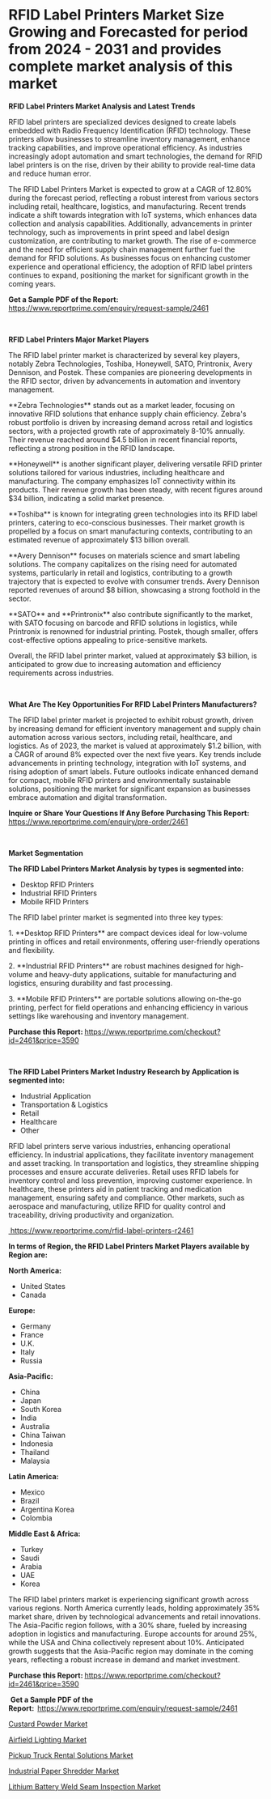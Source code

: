 <p><h1>RFID Label Printers Market Size Growing and Forecasted for period from 2024 - 2031 and provides complete market analysis of this market</h1></p><p><strong>RFID Label Printers Market Analysis and Latest Trends</strong></p>
<p><p>RFID label printers are specialized devices designed to create labels embedded with Radio Frequency Identification (RFID) technology. These printers allow businesses to streamline inventory management, enhance tracking capabilities, and improve operational efficiency. As industries increasingly adopt automation and smart technologies, the demand for RFID label printers is on the rise, driven by their ability to provide real-time data and reduce human error.</p><p>The RFID Label Printers Market is expected to grow at a CAGR of 12.80% during the forecast period, reflecting a robust interest from various sectors including retail, healthcare, logistics, and manufacturing. Recent trends indicate a shift towards integration with IoT systems, which enhances data collection and analysis capabilities. Additionally, advancements in printer technology, such as improvements in print speed and label design customization, are contributing to market growth. The rise of e-commerce and the need for efficient supply chain management further fuel the demand for RFID solutions. As businesses focus on enhancing customer experience and operational efficiency, the adoption of RFID label printers continues to expand, positioning the market for significant growth in the coming years.</p></p>
<p><strong>Get a Sample PDF of the Report:&nbsp;</strong> <a href="https://www.reportprime.com/enquiry/request-sample/2461">https://www.reportprime.com/enquiry/request-sample/2461</a></p>
<p>&nbsp;</p>
<p><strong>RFID Label Printers Major Market Players</strong></p>
<p><p>The RFID label printer market is characterized by several key players, notably Zebra Technologies, Toshiba, Honeywell, SATO, Printronix, Avery Dennison, and Postek. These companies are pioneering developments in the RFID sector, driven by advancements in automation and inventory management.</p><p>**Zebra Technologies** stands out as a market leader, focusing on innovative RFID solutions that enhance supply chain efficiency. Zebra's robust portfolio is driven by increasing demand across retail and logistics sectors, with a projected growth rate of approximately 8-10% annually. Their revenue reached around $4.5 billion in recent financial reports, reflecting a strong position in the RFID landscape.</p><p>**Honeywell** is another significant player, delivering versatile RFID printer solutions tailored for various industries, including healthcare and manufacturing. The company emphasizes IoT connectivity within its products. Their revenue growth has been steady, with recent figures around $34 billion, indicating a solid market presence.</p><p>**Toshiba** is known for integrating green technologies into its RFID label printers, catering to eco-conscious businesses. Their market growth is propelled by a focus on smart manufacturing contexts, contributing to an estimated revenue of approximately $13 billion overall.</p><p>**Avery Dennison** focuses on materials science and smart labeling solutions. The company capitalizes on the rising need for automated systems, particularly in retail and logistics, contributing to a growth trajectory that is expected to evolve with consumer trends. Avery Dennison reported revenues of around $8 billion, showcasing a strong foothold in the sector.</p><p>**SATO** and **Printronix** also contribute significantly to the market, with SATO focusing on barcode and RFID solutions in logistics, while Printronix is renowned for industrial printing. Postek, though smaller, offers cost-effective options appealing to price-sensitive markets.</p><p>Overall, the RFID label printer market, valued at approximately $3 billion, is anticipated to grow due to increasing automation and efficiency requirements across industries.</p></p>
<p>&nbsp;</p>
<p><strong>What Are The Key Opportunities For RFID Label Printers Manufacturers?</strong></p>
<p><p>The RFID label printer market is projected to exhibit robust growth, driven by increasing demand for efficient inventory management and supply chain automation across various sectors, including retail, healthcare, and logistics. As of 2023, the market is valued at approximately $1.2 billion, with a CAGR of around 8% expected over the next five years. Key trends include advancements in printing technology, integration with IoT systems, and rising adoption of smart labels. Future outlooks indicate enhanced demand for compact, mobile RFID printers and environmentally sustainable solutions, positioning the market for significant expansion as businesses embrace automation and digital transformation.</p></p>
<p><strong>Inquire or Share Your Questions If Any Before Purchasing This Report:</strong> <a href="https://www.reportprime.com/enquiry/pre-order/2461">https://www.reportprime.com/enquiry/pre-order/2461</a></p>
<p>&nbsp;</p>
<p><strong>Market Segmentation</strong></p>
<p><strong>The RFID Label Printers Market Analysis by types is segmented into:</strong></p>
<p><ul><li>Desktop RFID Printers</li><li>Industrial RFID Printers</li><li>Mobile RFID Printers</li></ul></p>
<p><p>The RFID label printer market is segmented into three key types: </p><p>1. **Desktop RFID Printers** are compact devices ideal for low-volume printing in offices and retail environments, offering user-friendly operations and flexibility. </p><p>2. **Industrial RFID Printers** are robust machines designed for high-volume and heavy-duty applications, suitable for manufacturing and logistics, ensuring durability and fast processing.</p><p>3. **Mobile RFID Printers** are portable solutions allowing on-the-go printing, perfect for field operations and enhancing efficiency in various settings like warehousing and inventory management.</p></p>
<p><strong>Purchase this Report:&nbsp;</strong><a href="https://www.reportprime.com/checkout?id=2461&price=3590">https://www.reportprime.com/checkout?id=2461&price=3590</a></p>
<p>&nbsp;</p>
<p><strong>The RFID Label Printers Market Industry Research by Application is segmented into:</strong></p>
<p><ul><li>Industrial Application</li><li>Transportation & Logistics</li><li>Retail</li><li>Healthcare</li><li>Other</li></ul></p>
<p><p>RFID label printers serve various industries, enhancing operational efficiency. In industrial applications, they facilitate inventory management and asset tracking. In transportation and logistics, they streamline shipping processes and ensure accurate deliveries. Retail uses RFID labels for inventory control and loss prevention, improving customer experience. In healthcare, these printers aid in patient tracking and medication management, ensuring safety and compliance. Other markets, such as aerospace and manufacturing, utilize RFID for quality control and traceability, driving productivity and organization.</p></p>
<p><a href="https://www.reportprime.com/rfid-label-printers-r2461">&nbsp;https://www.reportprime.com/rfid-label-printers-r2461</a></p>
<p><strong>In terms of Region, the RFID Label Printers Market Players available by Region are:</strong></p>
<p>
    <p> <strong> North America: </strong>
        <ul>
            <li>United States</li>
            <li>Canada</li>
        </ul>
        </p> 
    <p> <strong> Europe: </strong>
        <ul>
            <li>Germany</li>
            <li>France</li>
            <li>U.K.</li>
            <li>Italy</li>
            <li>Russia</li>
        </ul>
        </p> 
    <p> <strong> Asia-Pacific: </strong>
        <ul>
            <li>China</li>
            <li>Japan</li>
            <li>South Korea</li>
            <li>India</li>
            <li>Australia</li>
            <li>China Taiwan</li>
            <li>Indonesia</li>
            <li>Thailand</li>
            <li>Malaysia</li>
        </ul>
        </p> 
    <p> <strong> Latin America: </strong>
        <ul>
            <li>Mexico</li>
            <li>Brazil</li>
            <li>Argentina Korea</li>
            <li>Colombia</li>
        </ul>
        </p> 
    <p> <strong> Middle East & Africa: </strong>
        <ul>
            <li>Turkey</li>
            <li>Saudi</li>
            <li>Arabia</li>
            <li>UAE</li>
            <li>Korea</li>
        </ul>
    </p>
    </p>
<p><p>The RFID label printers market is experiencing significant growth across various regions. North America currently leads, holding approximately 35% market share, driven by technological advancements and retail innovations. The Asia-Pacific region follows, with a 30% share, fueled by increasing adoption in logistics and manufacturing. Europe accounts for around 25%, while the USA and China collectively represent about 10%. Anticipated growth suggests that the Asia-Pacific region may dominate in the coming years, reflecting a robust increase in demand and market investment.</p></p>
<p><strong>Purchase this Report: </strong><a href="https://www.reportprime.com/checkout?id=2461&price=3590">https://www.reportprime.com/checkout?id=2461&price=3590</a></p>
<p>&nbsp;<strong>Get a Sample PDF of the Report:&nbsp;&nbsp;</strong><a href="https://www.reportprime.com/enquiry/request-sample/2461">https://www.reportprime.com/enquiry/request-sample/2461</a></p>
<p><strong></strong></p>
<p><p><a href="https://www.linkedin.com/pulse/custard-powder-market-overview-global-trends-future-prospects-5jkgf?trackingId=R8LD4uWTRkCFeczUcLADDQ%3D%3D">Custard Powder Market</a></p><p><a href="https://github.com/WillieWoodard/Market-Research-Report-List-6/blob/main/airfield-lighting-market.md">Airfield Lighting Market</a></p><p><a href="https://issuu.com/reportprime-2/docs/pickup-truck-rental-solutions-marke_a8486cbe4b6424">Pickup Truck Rental Solutions Market</a></p><p><a href="https://www.linkedin.com/pulse/global-industrial-paper-shredder-market-analysis-key-trends-vefcc?trackingId=tFGSF%2B76RemVYc8QYKjgaw%3D%3D">Industrial Paper Shredder Market</a></p><p><a href="https://issuu.com/reportprime-2/docs/lithium-battery-weld-seam-inspectio_b08722b91f3ab8">Lithium Battery Weld Seam Inspection Market</a></p></p>